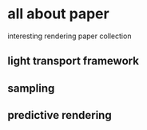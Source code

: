 # all about paper
interesting rendering paper collection

## light transport framework

## sampling

## predictive rendering
